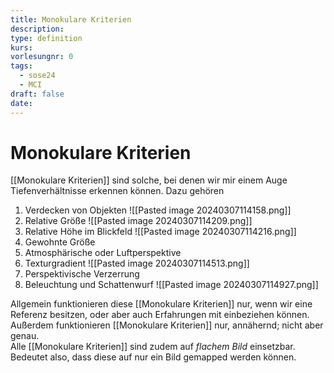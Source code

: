 ```yaml
---
title: Monokulare Kriterien
description: 
type: definition
kurs: 
vorlesungnr: 0
tags:
  - sose24
  - MCI
draft: false
date:
---
```


# Monokulare Kriterien

[[Monokulare Kriterien]] sind solche, bei denen wir mir einem Auge Tiefenverhältnisse erkennen können. Dazu gehören

1. Verdecken von Objekten ![[Pasted image 20240307114158.png]]
2. Relative Größe ![[Pasted image 20240307114209.png]]
3. Relative Höhe im Blickfeld ![[Pasted image 20240307114216.png]]
4. Gewohnte Größe
5. Atmosphärische oder Luftperspektive
6. Texturgradient ![[Pasted image 20240307114513.png]]
7. Perspektivische Verzerrung
8. Beleuchtung und Schattenwurf ![[Pasted image 20240307114927.png]]

Allgemein funktionieren diese [[Monokulare Kriterien]] nur, wenn wir eine Referenz besitzen, oder aber auch Erfahrungen mit einbeziehen können. Außerdem funktionieren [[Monokulare Kriterien]] nur, annähernd; nicht aber genau.  
Alle [[Monokulare Kriterien]] sind zudem auf *flachem Bild* einsetzbar. Bedeutet also, dass diese auf nur ein Bild gemapped werden können.